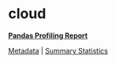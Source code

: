 # cloud

[**Pandas Profiling Report**](https://epistasislab.github.io/penn-ml-benchmarks/profile/cloud.html)

[Metadata](metadata.yaml) | [Summary Statistics](summary_stats.tsv)

